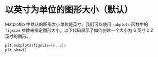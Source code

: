# 以英寸为单位的图形大小（默认）

Matplotlib 中默认的图形大小单位是英寸。我们可以使用 `subplots` 函数中的 `figsize` 参数来指定图形大小。以下代码展示了如何创建一个大小为 6 英寸 x 2 英寸的图形。

```python
plt.subplots(figsize=(6, 2))
plt.show()
```
